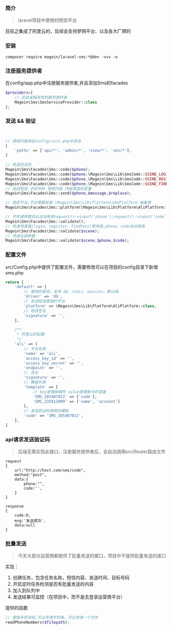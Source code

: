 ### 简介

> laravel项目中使用的短信平台

目前之集成了阿里云的，后续会支持梦网平台、以及各大厂牌的

### 安装

```angular2html
composer require magein/laravel-sms:*@dev -vvv -o
```

### 注册服务提供者

在config/app.php中注册服务提供者,并且添加Sms的facades

```php
$providers=[
    // 此处省略其他的服务提供者
    Magein\Sms\SmsServiceProvider::class
];
```

### 发送 && 验证

```php


// 跨域问题请在config/cors.php中添加
[
    'paths' => ['api/*', 'admin/*', 'view/*', 'sms/*'],
]

// 发送验证码
Magein\Sms\Facades\Sms::code($phone);
Magein\Sms\Facades\Sms::code($phone,\Magein\Sms\Lib\SmsCode::SCENE_LOGIN);
Magein\Sms\Facades\Sms::code($phone,\Magein\Sms\Lib\SmsCode::SCENE_REGISTER);
Magein\Sms\Facades\Sms::code($phone,\Magein\Sms\Lib\SmsCode::SCENE_FINDPASS);
// 发送短信 手机号码 短信内容 内容里面的变量
Magein\Sms\Facades\Sms::send($phone,$message,$replace);

// 指定平台,平台需要继承 \Magein\Sms\Lib\Platform\SmsPlatform 抽象类
Magein\Sms\Facades\Sms::platform(\Magein\Sms\Lib\Platform\AliPlatform::class)->send();

// 不传递参数将从自动使用request()->input('phone');request()->input('code')
Magein\Sms\Facades\Sms::validate();
// 传递场景值(login、register、findPass)等场景,phone、code自动获取
Magein\Sms\Facades\Sms::validate($scene);
// 传递全部参数
Magein\Sms\Facades\Sms::validate($scene,$phone,$code);

```

### 配置文件

src/Config.php中提供了配置文件，需要修改可以在项目的config目录下新增sms.php

```php
return [
    'default' => [
        // 使用的驱动，支持 db、redis、session，默认db
        'driver' => 'db',
        // 发送短信使用的平台
        'platform' => \Magein\Sms\Lib\Platform\AliPlatform::class,
        // 短信签名
        'signature' => '',
    ],

    /**
     * 阿里云的配置
     */
    'ali' => [
        // 平台名称
        'name' => 'ali',
        'access_key_id' => '',
        'access_key_secret' => '',
        'endpoint' => '',
        // 签名
        'signature' => '',
        // 模板列表
        'template' => [
            // key是模板编号 value是模板中的变量
            'SMS_205407022' => ['code'],
            'SMS_235812009' => ['name', 'account']
        ],
        // 发送验证码使用的模板
        'code' => 'SMS_205407022',
    ],
]
```

### api请求发送验证码

> 后端无需实现此接口，注册服务提供者后，会自动调用src/Router路由文件

```
request
{
    url:"http://host.com/sms/code",
    method:"post",
    data:{
        phone:"",
        code:'',
    }
}

response
{
    code:0,
    msg:'发送成功',
    data:null
}
```

### 批量发送

> 今天大部分运营商都提供了批量发送的接口，项目中不提供批量发送的接口

实现：

1. 创建任务，包含任务名称，短信内容、发送时间、目标号码
2. 开启定时任务检测是否有批量发送的内容
3. 加入到队列中
4. 发送结果可监控（在项目中，而不是去登录运营商平台）

提供的函数

```php
// 提取手机号码,可以传递字符串，可以传递一个文件
readPhoneNumbers($filepath);
```




